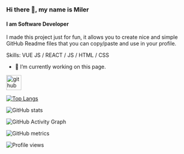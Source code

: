 ### Hi there 👋, my name is Miler
#### I am Software Developer

I made this project just for fun, it allows you to create nice and simple GitHub Readme files that you can copy/paste and use in your profile.

Skills: VUE JS / REACT / JS / HTML / CSS

- 🔭 I’m currently working on this page. 


[<img src='https://cdn.jsdelivr.net/npm/simple-icons@3.0.1/icons/github.svg' alt='github' height='40'>](https://github.com/Miler1)  

[![Top Langs](https://github-readme-stats.vercel.app/api/top-langs/?username=Miler1)](https://github.com/anuraghazra/github-readme-stats)

![GitHub stats](https://github-readme-stats.vercel.app/api?username=Miler1&show_icons=true&count_private=true)  

![GitHub Activity Graph](https://activity-graph.herokuapp.com/graph?username=Miler1)  

![GitHub metrics](https://metrics.lecoq.io/Miler1)  

![Profile views](https://gpvc.arturio.dev/Miler1)  

